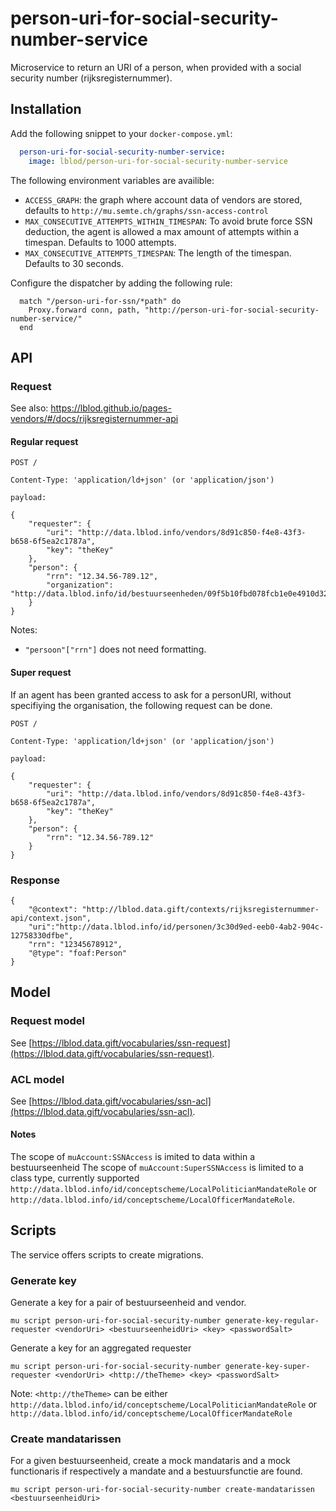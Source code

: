 # person-uri-for-social-security-number-service
Microservice to return an URI of a person, when provided with a social security number (rijksregisternummer).

## Installation
Add the following snippet to your `docker-compose.yml`:

```yml
  person-uri-for-social-security-number-service:
    image: lblod/person-uri-for-social-security-number-service
```
The following environment variables are availible:
 - `ACCESS_GRAPH`: the graph where account data of vendors are stored, defaults to `http://mu.semte.ch/graphs/ssn-access-control`
 - `MAX_CONSECUTIVE_ATTEMPTS_WITHIN_TIMESPAN`: To avoid brute force SSN deduction, the agent is allowed a max amount of attempts within a timespan. Defaults to 1000 attempts.
 - `MAX_CONSECUTIVE_ATTEMPTS_TIMESPAN`: The length of the timespan. Defaults to 30 seconds.

Configure the dispatcher by adding the following rule:
```
  match "/person-uri-for-ssn/*path" do
    Proxy.forward conn, path, "http://person-uri-for-social-security-number-service/"
  end
```

## API

### Request
See also: https://lblod.github.io/pages-vendors/#/docs/rijksregisternummer-api


#### Regular request
```
POST /

Content-Type: 'application/ld+json' (or 'application/json')

payload:

{
    "requester": {
        "uri": "http://data.lblod.info/vendors/8d91c850-f4e8-43f3-b658-6f5ea2c1787a",
        "key": "theKey"
    },
    "person": {
        "rrn": "12.34.56-789.12",
        "organization": "http://data.lblod.info/id/bestuurseenheden/09f5b10fbd078fcb1e0e4910d32e47146a5eb31d8138dcbaec798309e64dd059"
    }
}
```
Notes:
- `"persoon"["rrn"]` does not need formatting.

#### Super request
If an agent has been granted access to ask for a personURI, without specifiying the organisation, the following request can be done.
```
POST /

Content-Type: 'application/ld+json' (or 'application/json')

payload:

{
    "requester": {
        "uri": "http://data.lblod.info/vendors/8d91c850-f4e8-43f3-b658-6f5ea2c1787a",
        "key": "theKey"
    },
    "person": {
        "rrn": "12.34.56-789.12"
    }
}
```

### Response
```
{
    "@context": "http://lblod.data.gift/contexts/rijksregisternummer-api/context.json",
    "uri":"http://data.lblod.info/id/personen/3c30d9ed-eeb0-4ab2-904c-12758330dfbe",
    "rrn": "12345678912",
    "@type": "foaf:Person"
}
```

## Model
### Request model
See [https://lblod.data.gift/vocabularies/ssn-request](https://lblod.data.gift/vocabularies/ssn-request).

### ACL model
See [https://lblod.data.gift/vocabularies/ssn-acl](https://lblod.data.gift/vocabularies/ssn-acl).

#### Notes

The scope of `muAccount:SSNAccess` is imited to data within a bestuurseenheid
The scope of `muAccount:SuperSSNAccess` is limited to a class type, currently supported `http://data.lblod.info/id/conceptscheme/LocalPoliticianMandateRole` or `http://data.lblod.info/id/conceptscheme/LocalOfficerMandateRole`.

## Scripts

The service offers scripts to create migrations.

### Generate key

Generate a key for a pair of bestuurseenheid and vendor.

```
mu script person-uri-for-social-security-number generate-key-regular-requester <vendorUri> <bestuurseenheidUri> <key> <passwordSalt>
```
Generate a key for an aggregated requester
```
mu script person-uri-for-social-security-number generate-key-super-requester <vendorUri> <http://theTheme> <key> <passwordSalt>
```
Note: `<http://theTheme>` can be either `http://data.lblod.info/id/conceptscheme/LocalPoliticianMandateRole` or `http://data.lblod.info/id/conceptscheme/LocalOfficerMandateRole`

### Create mandatarissen

For a given bestuurseenheid, create a mock mandataris and a mock functionaris if respectively a mandate and a bestuursfunctie are found.

```
mu script person-uri-for-social-security-number create-mandatarissen <bestuurseenheidUri>
```
